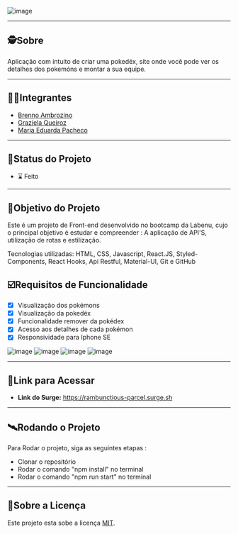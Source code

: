 ![image](https://user-images.githubusercontent.com/99096015/179013510-d1da8912-d5c9-445e-8e63-df7836406d58.png)

---

##  🕵Sobre

Aplicação com intuito de criar uma pokedéx, site onde você pode ver os detalhes dos pokemóns e montar a sua equipe.

---

##  👩🏾Integrantes 

- [Brenno Ambrozino](https://github.com/brennoambrozino)
- [Graziela Queiroz](https://github.com/graziela-queiroz)
- [Maria Eduarda Pacheco](https://github.com/EduardaPmeireles)

---
##  🧭Status do Projeto

 - ⌛ Feito

---

##  🎯Objetivo do Projeto

Este é um projeto de Front-end desenvolvido no bootcamp da Labenu, cujo o principal objetivo é estudar e compreender : A aplicação de API'S, utilização de rotas e estilização.

Tecnologias utilizadas: HTML, CSS, Javascript, React.JS, Styled-Components, React Hooks, Api Restful, Material-UI, Git e GitHub



## ☑️Requisitos de Funcionalidade

- [x] Visualização dos pokémons
- [x] Visualização da pokedéx
- [x] Funcionalidade remover da pokédex
- [x] Acesso aos detalhes de cada pokémon
- [x] Responsividade para Iphone SE

![image](https://user-images.githubusercontent.com/99096015/179027232-507e6332-d5a4-4ec2-921d-729bcfc5a1ff.png)
![image](https://user-images.githubusercontent.com/99096015/179027503-1e8e5f53-72bd-4d34-a054-111f6748b72d.png)
![image](https://user-images.githubusercontent.com/99096015/179027584-5102c129-7f9f-4e7c-a046-ce5b8e7f05e8.png)
![image](https://user-images.githubusercontent.com/99096015/179027840-0dc64080-f957-4bce-a14b-20fccd915503.png)


---

## 🔗Link para Acessar

- **Link do Surge:** https://rambunctious-parcel.surge.sh

---


## 🛰Rodando o Projeto

Para Rodar o projeto, siga as seguintes etapas :

- Clonar o repositório
- Rodar o comando "npm install" no terminal
- Rodar o comando "npm run start" no terminal


---

## 📝Sobre a Licença

Este projeto esta sobe a licença [MIT](./LICENSE).
